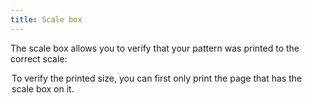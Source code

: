 ```yaml
---
title: Scale box
---
```


The scale box allows you to verify that your pattern was printed to the correct scale:

<Legend part="scalebox" caption="The scale box" >

<Tip>
To verify the printed size, you can first only print the page that has the scale box on it.
</Tip>
